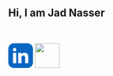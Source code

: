 ## Hi, I am Jad Nasser

<br>

<a href="https://jad-nasser.github.io/jadnasser" aria-label="LinkedIn"><img src="./linkedin-app-icon.svg" width=50 height=50></i></a>
<a href="https://linkedin.com/in/jad-nasser-349436247" aria-label="My Website"><img src="./world-globe-icon.svg" width=50 height=50></i></a>
